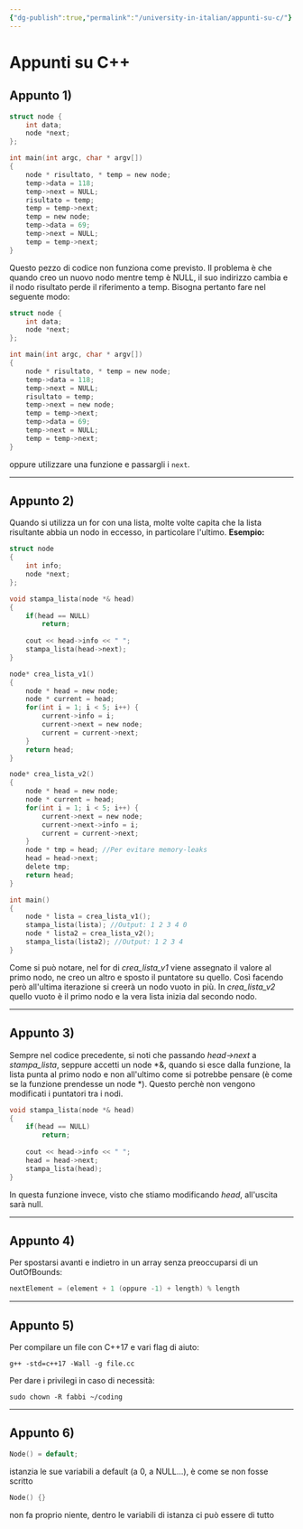 ```yaml
---
{"dg-publish":true,"permalink":"/university-in-italian/appunti-su-c/"}
---
```


# Appunti su C++
## Appunto 1)
```c
struct node {
	int data;
	node *next;
};

int main(int argc, char * argv[])
{
	node * risultato, * temp = new node;
	temp->data = 118;
	temp->next = NULL;
	risultato = temp;
	temp = temp->next;
	temp = new node;
	temp->data = 69;
	temp->next = NULL;
	temp = temp->next;
}
```

Questo pezzo di codice non funziona come previsto.
Il problema è che quando creo un nuovo nodo mentre temp è NULL, il suo indirizzo cambia e il nodo risultato perde il riferimento a temp.
Bisogna pertanto fare nel seguente modo:
```c
struct node {
	int data;
	node *next;
};

int main(int argc, char * argv[])
{
	node * risultato, * temp = new node;
	temp->data = 118;
	temp->next = NULL;
	risultato = temp;
	temp->next = new node;
	temp = temp->next;
	temp->data = 69;
	temp->next = NULL;
	temp = temp->next;
}
```
oppure utilizzare una funzione e passargli i `next`.

---
## Appunto 2)
Quando si utilizza un for con una lista, molte volte capita che la lista risultante abbia un nodo in eccesso, in particolare l'ultimo. 
**Esempio:**
```c
struct node
{
	int info;
	node *next;
};

void stampa_lista(node *& head)
{
    if(head == NULL) 
        return;
    
	cout << head->info << " ";
	stampa_lista(head->next);
}

node* crea_lista_v1()
{
    node * head = new node;
    node * current = head;
    for(int i = 1; i < 5; i++) {
        current->info = i;
        current->next = new node;
        current = current->next;
    }
    return head;
}

node* crea_lista_v2()
{
    node * head = new node;
    node * current = head;
    for(int i = 1; i < 5; i++) {
        current->next = new node;
        current->next->info = i;
        current = current->next;
    }
    node * tmp = head; //Per evitare memory-leaks
    head = head->next;
    delete tmp;
    return head;
}

int main()
{
    node * lista = crea_lista_v1(); 
    stampa_lista(lista); //Output: 1 2 3 4 0
    node * lista2 = crea_lista_v2();
    stampa_lista(lista2); //Output: 1 2 3 4
}
```
Come si può notare, nel for di _crea_lista_v1_ viene assegnato il valore al primo nodo, ne creo un altro e sposto il puntatore su quello. Così facendo però all'ultima iterazione si creerà un nodo vuoto in più.
In _crea_lista_v2_ quello vuoto è il primo nodo e la vera lista inizia dal secondo nodo. 

---
## Appunto 3)
Sempre nel codice precedente, si noti che passando _head->next_ a  _stampa_lista_, seppure accetti un node \*&, quando si esce dalla funzione, la lista punta al primo nodo e non all'ultimo come si potrebbe pensare (è come se la funzione prendesse un node \*). Questo perchè non vengono modificati i puntatori tra i nodi.

```c
void stampa_lista(node *& head)
{
    if(head == NULL) 
        return;
    
	cout << head->info << " ";
	head = head->next;
	stampa_lista(head);
}
```
In questa funzione invece, visto che stiamo modificando _head_, all'uscita sarà null.

---
## Appunto 4)
Per spostarsi avanti e indietro in un array senza preoccuparsi di un OutOfBounds:
```c
nextElement = (element + 1 (oppure -1) + length) % length
```

---
## Appunto 5)
Per compilare un file con C++17 e vari flag di aiuto:
```
g++ -std=c++17 -Wall -g file.cc
```

Per dare i privilegi in caso di necessità:
```
sudo chown -R fabbi ~/coding
```

---
## Appunto 6)
```cpp
Node() = default;
```
istanzia le sue variabili a default (a 0, a NULL...), è come se non fosse scritto 

```cpp
Node() {}
```
non fa proprio niente, dentro le variabili di istanza ci può essere di tutto